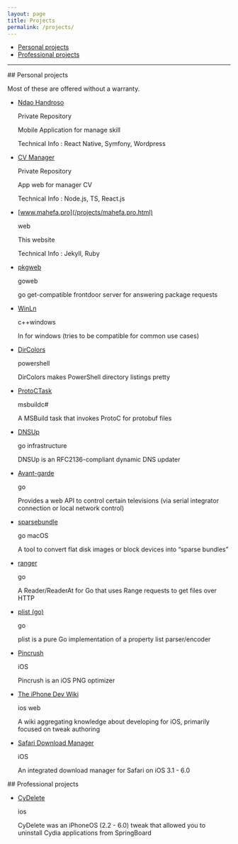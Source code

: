 ```yaml
---
layout: page
title: Projects
permalink: /projects/
---
```


- [Personal projects](#personal)
- [Professional projects](#professional)

<hr/>

<div id="personal">
## Personal projects

Most of these are offered without a warranty.

-   [Ndao Handroso](/projects/ndao-handroso.html)
    
    Private Repository
    
    Mobile Application for manage skill

    Technical Info : React Native, Symfony, Wordpress

-   [CV Manager](/projects/cv-manager.html)
    
    Private Repository
    
    App web for manager CV

    Technical Info : Node.js, TS, React.js
    
-   [www.mahefa.pro](/projects/mahefa.pro.html)
    
    web
    
    This website

    Technical Info : Jekyll, Ruby
    
-   [pkgweb](/projects/pkgweb/)
    
    goweb
    
    go get-compatible frontdoor server for answering package requests
    
-   [WinLn](/projects/winln/)
    
    c++windows
    
    ln for windows (tries to be compatible for common use cases)
    
-   [DirColors](/projects/dircolors/)
    
    powershell
    
    DirColors makes PowerShell directory listings pretty
    
-   [ProtoCTask](/projects/protoctask/)
    
    msbuildc#
    
    A MSBuild task that invokes ProtoC for protobuf files
    
-   [DNSUp](/projects/dnsup/)
    
    go infrastructure
    
    DNSUp is an RFC2136-compliant dynamic DNS updater
    
-   [Avant-garde](/projects/avantgarde/)
    
    go
    
    Provides a web API to control certain televisions (via serial integrator connection or local network control)
    
-   [sparsebundle](/projects/sparsebundle/)
    
    go macOS
    
    A tool to convert flat disk images or block devices into “sparse bundles”
    
-   [ranger](/projects/ranger/)
    
    go
    
    A Reader/ReaderAt for Go that uses Range requests to get files over HTTP
    
-   [plist (go)](/projects/plist/)
    
    go
    
    plist is a pure Go implementation of a property list parser/encoder
    
-   [Pincrush](/projects/pincrush/)
    
    iOS
    
    Pincrush is an iOS PNG optimizer
    
-   [The iPhone Dev Wiki](/projects/iphonedevwiki/)
    
    ios web
    
    A wiki aggregating knowledge about developing for iOS, primarily focused on tweak authoring
    
-   [Safari Download Manager](/projects/safaridownloader/)
    
    iOS
    
    An integrated download manager for Safari on iOS 3.1 - 6.0
    
</div>

<div id="professional">
## Professional projects

-   [CyDelete](/projects/cydelete/)
    
    ios
    
    CyDelete was an iPhoneOS (2.2 - 6.0) tweak that allowed you to uninstall Cydia applications from SpringBoard

</div>